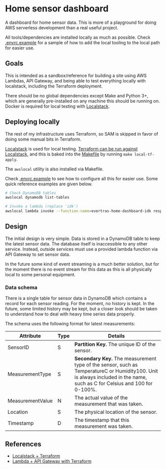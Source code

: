 # Home sensor dashboard

A dashboard for home sensor data. This is more of a playground for doing AWS
serverless development than a real useful project.

All tools/dependencies are installed locally as much as possible. Check
[.envrc.example](./.envrc.example) for a sample of how to add the local tooling
to the local path for easier use.

## Goals

This is intended as a sandbox/reference for building a site using AWS Lambdas,
API Gateway, and being able to test everything locally with localstack,
including the Terraform deployment.

There should be no global dependencies except Make and Python 3+, which are
generally pre-installed on any machine this should be running on. Docker is
required for local testing with [Localstack](https://github.com/localstack/localstack).

## Deploying locally

The rest of my infrastructure uses Terraform, so SAM is skipped in favor of
doing some manual bits in Terraform.

[Localstack](https://github.com/localstack/localstack) is used for local
testing. [Terraform can be run against
Localstack](https://docs.localstack.cloud/integrations/terraform/), and this is
baked into the [Makefile](./Makefile) by running `make local-tf-apply`.

The `awslocal` utility is also installed via Makefile.

Check [.envrc.example](./.envrc.example) to see how to configure all this for
easier use. Some quick reference examples are given below.

```bash
# Check DynamoDB tables
awslocal dynamodb list-tables

# Invoke a lambda (replace 'idk')
awslocal lambda invoke --function-name=evertras-home-dashboard-idk response.json
```

## Design

The initial design is very simple. Data is stored in a DynamoDB table to keep
the latest sensor data. The database itself is inaccessible to any other
service. Instead, outside services must use a provided lambda function via API
Gateway to set sensor data.

In the future some kind of event streaming is a much better solution, but for
the moment there is no event stream for this data as this is all physically
local to some personal equipment.

### Data schema

There is a single table for sensor data in DynamoDB which contains a record for
each sensor reading. For the moment, no history is kept. In the future, some
limited history may be kept, but a closer look should be taken to understand
how to deal with heavy time series data properly.

The schema uses the following format for latest measurements:

| Attribute        | Type | Details                                                                                                                                                                    |
| ---------------- | ---- | -------------------------------------------------------------------------------------------------------------------------------------------------------------------------- |
| SensorID         | S    | **Partition Key.** The unique ID of the sensor.                                                                                                                            |
| MeasurementType  | S    | **Secondary Key.** The measurement type of the sensor, such as TemperatureC or Humidity100. Unit is always included in the name, such as C for Celsius and 100 for 0-100%. |
| MeasurementValue | N    | The actual value of the measurement that was taken.                                                                                                                        |
| Location         | S    | The physical location of the sensor.                                                                                                                                       |
| Timestamp        | D    | The timestamp that this measurement was taken.                                                                                                                             |

## References

- [Localstack + Terraform](https://docs.localstack.cloud/integrations/terraform/)
- [Lambda + API Gateway with Terraform](https://learn.hashicorp.com/tutorials/terraform/lambda-api-gateway)
